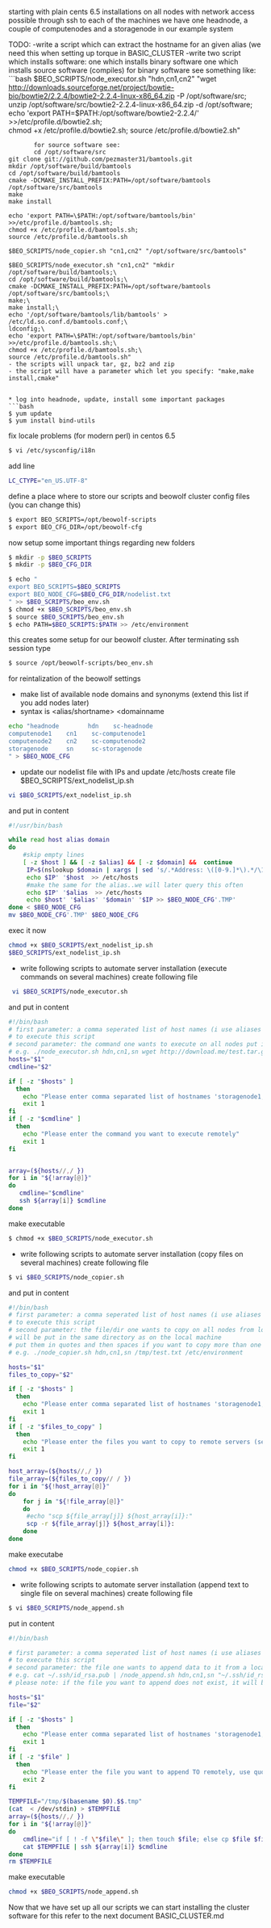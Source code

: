 starting with plain cents 6.5 installations on all nodes with network access possible through ssh to each of the machines
we have one headnode, a couple of computenodes and a storagenode in our example system

TODO: -write a script which can extract the hostname for an given alias (we need this when setting up torque in BASIC_CLUSTER
      -write two script which installs software:
        one which installs binary software
        one which installs source software (compiles) 
        for binary software see something like:
        ```bash
$BEO_SCRIPTS/node_executor.sh "hdn,cn1,cn2" "wget http://downloads.sourceforge.net/project/bowtie-bio/bowtie2/2.2.4/bowtie2-2.2.4-linux-x86_64.zip -P /opt/software/src;\
unzip /opt/software/src/bowtie2-2.2.4-linux-x86_64.zip -d /opt/software;\
echo 'export PATH=\$PATH:/opt/software/bowtie2-2.2.4/' >>/etc/profile.d/bowtie2.sh;\
chmod +x /etc/profile.d/bowtie2.sh;
source /etc/profile.d/bowtie2.sh"
```  
       for source software see:
       cd /opt/software/src
git clone git://github.com/pezmaster31/bamtools.git
mkdir /opt/software/build/bamtools
cd /opt/software/build/bamtools
cmake -DCMAKE_INSTALL_PREFIX:PATH=/opt/software/bamtools /opt/software/src/bamtools
make
make install

echo 'export PATH=\$PATH:/opt/software/bamtools/bin' >>/etc/profile.d/bamtools.sh;
chmod +x /etc/profile.d/bamtools.sh;
source /etc/profile.d/bamtools.sh

$BEO_SCRIPTS/node_copier.sh "cn1,cn2" "/opt/software/src/bamtools"

$BEO_SCRIPTS/node_executor.sh "cn1,cn2" "mkdir /opt/software/build/bamtools;\
cd /opt/software/build/bamtools;\
cmake -DCMAKE_INSTALL_PREFIX:PATH=/opt/software/bamtools /opt/software/src/bamtools;\
make;\
make install;\
echo '/opt/software/bamtools/lib/bamtools' > /etc/ld.so.conf.d/bamtools.conf;\
ldconfig;\
echo 'export PATH=\$PATH:/opt/software/bamtools/bin' >>/etc/profile.d/bamtools.sh;\
chmod +x /etc/profile.d/bamtools.sh;\
source /etc/profile.d/bamtools.sh"
- the scripts will unpack tar, gz, bz2 and zip 
- the script will have a parameter which let you specify: "make,make install,cmake"


* log into headnode, update, install some important packages
```bash
$ yum update
$ yum install bind-utils
```
fix locale problems (for modern perl) in centos 6.5
```bash
$ vi /etc/sysconfig/i18n
```
add line
```bash
LC_CTYPE="en_US.UTF-8"
```

define a place where to store our scripts and beowolf cluster config files (you can change this)
```bash
$ export BEO_SCRIPTS=/opt/beowolf-scripts
$ export BEO_CFG_DIR=/opt/beowolf-cfg
```

now setup some important things regarding new folders
```bash
$ mkdir -p $BEO_SCRIPTS
$ mkdir -p $BEO_CFG_DIR

$ echo "
export BEO_SCRIPTS=$BEO_SCRIPTS
export BEO_NODE_CFG=$BEO_CFG_DIR/nodelist.txt
" >> $BEO_SCRIPTS/beo_env.sh
$ chmod +x $BEO_SCRIPTS/beo_env.sh
$ source $BEO_SCRIPTS/beo_env.sh
$ echo PATH=$BEO_SCRIPTS:$PATH >> /etc/environment
```

this creates some setup for our beowolf cluster.
After terminating ssh session type
```bash
$ source /opt/beowolf-scripts/beo_env.sh
```
for reintalization of the beowolf settings

* make list of available node domains and synonyms (extend this list if you add nodes later)
* syntax is <hostname> <alias/shortname> <domainname
	
```bash
echo "headnode        hdn    sc-headnode  
computenode1    cn1    sc-computenode1
computenode2    cn2    sc-computenode2
storagenode     sn     sc-storagenode
" > $BEO_NODE_CFG
```

* update our nodelist file with IPs and update /etc/hosts
create file $BEO_SCRIPTS/ext_nodelist_ip.sh 

```bash
vi $BEO_SCRIPTS/ext_nodelist_ip.sh
```

and put in content
```bash
#!/usr/bin/bash

while read host alias domain
do
    #skip empty lines
    [ -z $host ] && [ -z $alias] && [ -z $domain] &&  continue
     IP=$(nslookup $domain | xargs | sed 's/.*Address: \([0-9.]*\).*/\1/g')
     echo $IP' '$host  >> /etc/hosts
     #make the same for the alias..we will later query this often
     echo $IP' '$alias  >> /etc/hosts
     echo $host' '$alias' '$domain' '$IP >> $BEO_NODE_CFG'.TMP'
done < $BEO_NODE_CFG
mv $BEO_NODE_CFG'.TMP' $BEO_NODE_CFG
```
exec it now
```bash
chmod +x $BEO_SCRIPTS/ext_nodelist_ip.sh
$BEO_SCRIPTS/ext_nodelist_ip.sh 
```

* write following scripts to automate server installation (execute commands on several machines)
 create following file 
 
```bash
 vi $BEO_SCRIPTS/node_executor.sh
```
and put in content
```bash
#!/bin/bash
# first parameter: a comma seperated list of host names (i use aliases for this)
# to execute this script
# second parameter: the command one wants to execute on all nodes put into quotes
# e.g. ./node_executor.sh hdn,cn1,sn wget http://download.me/test.tar.gz -C /tmp
hosts="$1"
cmdline="$2"

if [ -z "$hosts" ]
  then
    echo "Please enter comma separated list of hostnames 'storagenode1,storagenode2'"
    exit 1
fi
if [ -z "$cmdline" ]
  then
    echo "Please enter the command you want to execute remotely"
    exit 1
fi


array=(${hosts//,/ })
for i in "${!array[@]}"
do
   cmdline="$cmdline"
   ssh ${array[i]} $cmdline
done
```
make executable
```bash
$ chmod +x $BEO_SCRIPTS/node_executor.sh
```


* write following scripts to automate server installation (copy files on several machines)
create following file 
```bash
$ vi $BEO_SCRIPTS/node_copier.sh
```
and put in content
```bash
#!/bin/bash
# first parameter: a comma seperated list of host names (i use aliases for this)
# to execute this script
# second parameter: the file/dir one wants to copy on all nodes from local one
# will be put in the same directory as on the local machine
# put them in quotes and then spaces if you want to copy more than one
# e.g. ./node_copier.sh hdn,cn1,sn /tmp/test.txt /etc/environment

hosts="$1"
files_to_copy="$2"

if [ -z "$hosts" ]
  then
    echo "Please enter comma separated list of hostnames 'storagenode1,storagenode2'"
    exit 1
fi
if [ -z "$files_to_copy" ]
  then
    echo "Please enter the files you want to copy to remote servers (separated by blank)"
    exit 1
fi

host_array=(${hosts//,/ })
file_array=(${files_to_copy// / })
for i in "${!host_array[@]}"
do
    for j in "${!file_array[@]}"
    do 
     #echo "scp ${file_array[j]} ${host_array[i]}:"
     scp -r ${file_array[j]} ${host_array[i]}:
    done
done
```

make executabe
```bash
chmod +x $BEO_SCRIPTS/node_copier.sh
```


* write following scripts to automate server installation (append text to single file on several machines)
create following file
```bash
$ vi $BEO_SCRIPTS/node_append.sh
```
put in content
```bash
#!/bin/bash

# first parameter: a comma seperated list of host names (i use aliases for this)
# to execute this script
# second parameter: the file one wants to append data to it from a local stdin
# e.g. cat ~/.ssh/id_rsa.pub | /node_append.sh hdn,cn1,sn "~/.ssh/id_rsa.pub"
# please note: if the file you want to append does not exist, it will be created

hosts="$1"
file="$2"

if [ -z "$hosts" ]
  then
    echo "Please enter comma separated list of hostnames 'storagenode1,storagenode2'"
    exit 1
fi
if [ -z "$file" ]
  then
    echo "Please enter the file you want to append TO remotely, use quotes surrounding it"
    exit 2
fi

TEMPFILE="/tmp/$(basename $0).$$.tmp"
(cat  < /dev/stdin) > $TEMPFILE
array=(${hosts//,/ })
for i in "${!array[@]}"
do
    cmdline="if [ ! -f \"$file\" ]; then touch $file; else cp $file $file.ORG; fi; cat - >> $file"
    cat $TEMPFILE | ssh ${array[i]} $cmdline
done
rm $TEMPFILE
```

make executable
```bash
chmod +x $BEO_SCRIPTS/node_append.sh
```

Now that we have set up all our scripts we can start installing the cluster software
for this refer to the next document BASIC_CLUSTER.md

